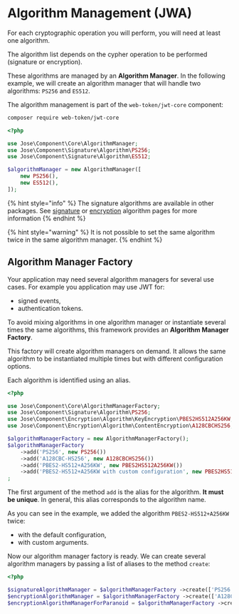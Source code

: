 # Algorithm Management \(JWA\)

For each cryptographic operation you will perform, you will need at least one algorithm.

The algorithm list depends on the cypher operation to be performed \(signature or encryption\).

These algorithms are managed by an **Algorithm Manager**. In the following example, we will create an algorithm manager that will handle two algorithms: `PS256` and `ES512`.

The algorithm management is part of the `web-token/jwt-core` component:

```bash
composer require web-token/jwt-core
```

```php
<?php

use Jose\Component\Core\AlgorithmManager;
use Jose\Component\Signature\Algorithm\PS256;
use Jose\Component\Signature\Algorithm\ES512;

$algorithmManager = new AlgorithmManager([
    new PS256(),
    new ES512(),
]);
```

{% hint style="info" %}
The signature algorithms are available in other packages. See [signature](signed-tokens-jws/signature-algorithms.md) or [encryption](encrypted-tokens-jwe/encryption-algorithms.md) algorithm pages for more information
{% endhint %}

{% hint style="warning" %}
It is not possible to set the same algorithm twice in the same algorithm manager.
{% endhint %}

## Algorithm Manager Factory

Your application may need several algorithm managers for several use cases. For example you application may use JWT for:

* signed events,
* authentication tokens.

To avoid mixing algorithms in one algorithm manager or instantiate several times the same algorithms, this framework provides an **Algorithm Manager Factory**.

This factory will create algorithm managers on demand. It allows the same algorithm to be instantiated multiple times but with different configuration options.

Each algorithm is identified using an alias.

```php
<?php

use Jose\Component\Core\AlgorithmManagerFactory;
use Jose\Component\Signature\Algorithm\PS256;
use Jose\Component\Encryption\Algorithm\KeyEncryption\PBES2HS512A256KW;
use Jose\Component\Encryption\Algorithm\ContentEncryption\A128CBCHS256;

$algorithmManagerFactory = new AlgorithmManagerFactory();
$algorithmManagerFactory 
    ->add('PS256', new PS256())
    ->add('A128CBC-HS256', new A128CBCHS256())
    ->add('PBES2-HS512+A256KW', new PBES2HS512A256KW())
    ->add('PBES2-HS512+A256KW with custom configuration', new PBES2HS512A256KW(128, 8192))
;
```

The first argument of the method `add` is the alias for the algorithm. **It must be unique**. In general, this alias corresponds to the algorithm name.

As you can see in the example, we added the algorithm `PBES2-HS512+A256KW` twice:

* with the default configuration,
*  with custom arguments.

Now our algorithm manager factory is ready. We can create several algorithm managers by passing a list of aliases to the method `create`:

```php
<?php

$signatureAlgorithmManager = $algorithmManagerFactory ->create(['PS256']);
$encryptionAlgorithmManager = $algorithmManagerFactory ->create(['A128CBC-HS256', 'PBES2-HS512+A256KW']);
$encryptionAlgorithmManagerForParanoid = $algorithmManagerFactory ->create(['A128CBC-HS256', 'PBES2-HS512+A256KW with custom configuration']);
```



